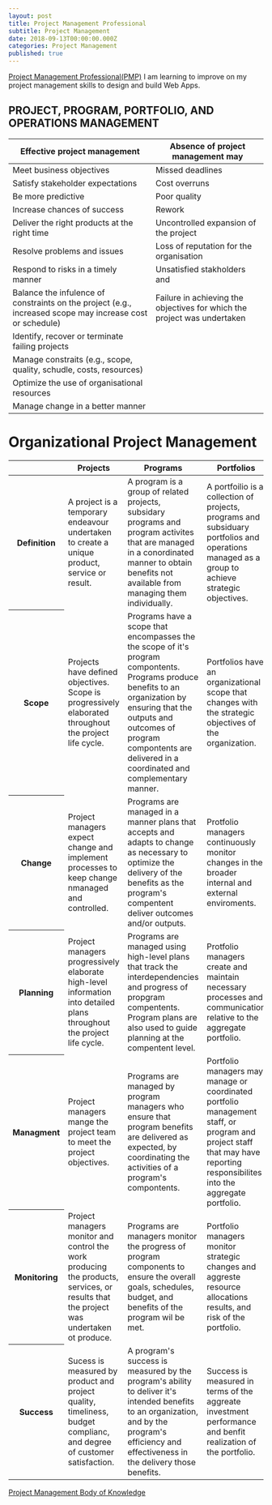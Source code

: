 ```yaml
---
layout: post
title: Project Management Professional
subtitle: Project Management
date: 2018-09-13T00:00:00.000Z
categories: Project Management
published: true
---
```


[Project Management Professional(PMP)](https://www.pmi.org/certifications/types/project-management-pmp) I am learning to improve on my project management skills to design and build Web Apps.

## PROJECT, PROGRAM, PORTFOLIO, AND OPERATIONS MANAGEMENT

| Effective project management                 | Absence of project management may |   
|----------------------------------------------|-------------------------------|
| Meet business objectives                     | Missed deadlines | 
| Satisfy stakeholder expectations             | Cost overruns | 
| Be more predictive                           | Poor quality |  
| Increase chances of success                  | Rework | 
| Deliver the right products at the right time | Uncontrolled expansion of the project | 
| Resolve problems and issues                  | Loss of reputation for the organisation | 
| Respond to risks in a timely manner          | Unsatisfied stakholders and |
| Balance the infulence of constraints on the project (e.g., increased scope may increase cost or schedule) | Failure in achieving the objectives for which the project was undertaken |
| Identify, recover or terminate failing projects | |
| Manage constraits (e.g., scope, quality, schudle, costs, resources) | |
| Optimize the use of organisational resources  | |
| Manage change in a better manner | |


<div class="table-responsive">
  <table class="table">
    <thead class="thead-dark">
    <h1 scope="text-center">Organizational Project Management  
      </h1>
      <tr>
        <th scope="col"></th>
        <th scope="col">Projects</th>
        <th scope="col">Programs</th>
        <th scope="col">Portfolios</th>
      </tr>
    </thead>
    <tbody>
      <tr>
        <th scope="row align-top">Definition</th>
        <td>A project is a temporary endeavour undertaken to create a unique product, service or result.</td>
        <td>A program is a group of related projects, subsidary programs and program activites that are managed in a conordinated manner to obtain benefits not available from managing them individually.</td>
        <td>A portfoilio is a collection of projects, programs and subsiduary portfolios and operations managed as a group to achieve strategic objectives.</td>
      </tr>
      <tr>
        <th scope="row align-top">Scope</th>
        <td>Projects have defined objectives. Scope is progressively elaborated throughout the project life cycle.</td>
        <td>Programs have a scope that encompasses the the scope of it's program compontents. Programs produce benefits to an organization by ensuring that the outputs and outcomes of program compontents are delivered in a coordinated and complementary manner.</td>
        <td>Portfolios have an organizational scope that changes with the strategic objectives of the organization.</td>
      </tr>
      <tr>
        <th scope="row align-top">Change</th>
        <td>Project managers expect change and implement processes to keep change nmanaged and controlled.</td>
        <td>Programs are managed in a manner plans that accepts and adapts to change as necessary to optimize the delivery of the benefits as the program's compentent deliver outcomes and/or outputs.</td>
        <td>Protfolio managers continuously monitor changes in the broader internal and external enviroments.</td>
      </tr>
      <tr>
        <th scope="row align-top">Planning</th>
        <td>Project managers progressively elaborate high-level information into detailed plans throughout the project life cycle.</td>
        <td>Programs are managed using high-level plans that track the interdependencies and progress of propgram compentents. Program plans are also used to guide planning at the compentent level.</td>
        <td>Protfolio managers create and maintain necessary processes and communication relative to the aggregate portfolio.</td>
      </tr>
      <tr>
        <th scope="row align-top">Managment</th>
        <td>Project managers mange the project team to meet the project objectives.</td>
        <td>Programs are managed by program managers who ensure that program benefits are delivered as expected, by coordinating the activities of a program's compontents.</td>
        <td>Portfolio managers may manage or coordinated portfolio management staff, or program and project staff that may have reporting responsibilites into the aggregate portfolio.</td>
      </tr>
      <tr>
        <th scope="row align-top">Monitoring</th>
        <td>Project managers monitor and control the work producing the products, services, or results that the project was undertaken ot produce.</td>
        <td>Programs are managers monitor the progress of program components to ensure the overall goals, schedules, budget, and benefits of the program wil be met.</td>
        <td>Portfolio managers monitor strategic changes and aggreste resource allocations results, and risk of the portfolio.</td>
      </tr>
      <tr>
        <th scope="row align-top">Success</th>
        <td>Sucess is measured by product and project quality, timeliness, budget complianc, and degree of customer satisfaction.</td>
        <td>A program's success is measured by the program's ability to deliver it's intended benefits to an organization, and by the program's efficiency and effectiveness in the delivery those benefits.</td>
        <td>Success is measured in terms of the aggreate investment performance and benfit realization of the portfolio.</td>
      </tr>
    </tbody>
  </table>
</div>

[Project Management Body of Knowledge](https://g.co/kgs/ziC8gz)
